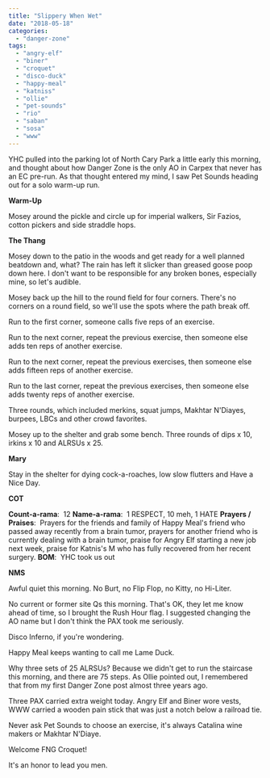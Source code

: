 ```yaml
---
title: "Slippery When Wet"
date: "2018-05-18"
categories: 
  - "danger-zone"
tags: 
  - "angry-elf"
  - "biner"
  - "croquet"
  - "disco-duck"
  - "happy-meal"
  - "katniss"
  - "ollie"
  - "pet-sounds"
  - "rio"
  - "saban"
  - "sosa"
  - "www"
---
```


YHC pulled into the parking lot of North Cary Park a little early this morning, and thought about how Danger Zone is the only AO in Carpex that never has an EC pre-run. As that thought entered my mind, I saw Pet Sounds heading out for a solo warm-up run.

**Warm-Up**

Mosey around the pickle and circle up for imperial walkers, Sir Fazios, cotton pickers and side straddle hops.

**The Thang**

Mosey down to the patio in the woods and get ready for a well planned beatdown and, what? The rain has left it slicker than greased goose poop down here. I don't want to be responsible for any broken bones, especially mine, so let's audible.

Mosey back up the hill to the round field for four corners. There's no corners on a round field, so we'll use the spots where the path break off.

Run to the first corner, someone calls five reps of an exercise.

Run to the next corner, repeat the previous exercise, then someone else adds ten reps of another exercise.

Run to the next corner, repeat the previous exercises, then someone else adds fifteen reps of another exercise.

Run to the last corner, repeat the previous exercises, then someone else adds twenty reps of another exercise.

Three rounds, which included merkins, squat jumps, Makhtar N'Diayes, burpees, LBCs and other crowd favorites.

Mosey up to the shelter and grab some bench. Three rounds of dips x 10, irkins x 10 and ALRSUs x 25.

**Mary**

Stay in the shelter for dying cock-a-roaches, low slow flutters and Have a Nice Day.

**COT**

**Count-a-rama**:  12 **Name-a-rama**:  1 RESPECT, 10 meh, 1 HATE **Prayers / Praises**:  Prayers for the friends and family of Happy Meal's friend who passed away recently from a brain tumor, prayers for another friend who is currently dealing with a brain tumor, praise for Angry Elf starting a new job next week, praise for Katnis's M who has fully recovered from her recent surgery. **BOM**:  YHC took us out

**NMS**

Awful quiet this morning. No Burt, no Flip Flop, no Kitty, no Hi-Liter.

No current or former site Qs this morning. That's OK, they let me know ahead of time, so I brought the Rush Hour flag. I suggested changing the AO name but I don't think the PAX took me seriously.

Disco Inferno, if you're wondering.

Happy Meal keeps wanting to call me Lame Duck.

Why three sets of 25 ALRSUs? Because we didn't get to run the staircase this morning, and there are 75 steps. As Ollie pointed out, I remembered that from my first Danger Zone post almost three years ago.

Three PAX carried extra weight today. Angry Elf and Biner wore vests, WWW carried a wooden pain stick that was just a notch below a railroad tie.

Never ask Pet Sounds to choose an exercise, it's always Catalina wine makers or Makhtar N'Diaye.

Welcome FNG Croquet!

It's an honor to lead you men.
